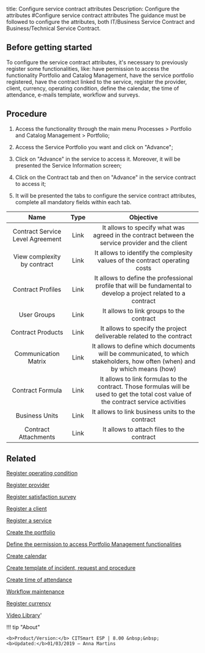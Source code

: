 title: Configure service contract attributes
Description: Configure the attributes
#Configure service contract attributes
The guidance must be followed to configure the attributes, both IT/Business Service Contract and Business/Technical Service Contract.

Before getting started
--------------------------

To configure the service contract attributes, it's necessary to previously
register some functionalities, like: have permission to access the functionality
Portfolio and Catalog Management, have the service portfolio registered, have
the contract linked to the service, register the provider, client, currency,
operating condition, define the calendar, the time of attendance, e-mails
template, workflow and surveys.

Procedure
-------------

1.  Access the functionality through the main menu Processes \> Portfolio and
    Catalog Management \> Portfolio;

2.  Access the Service Portfolio you want and click on "Advance";

3.  Click on "Advance" in the service to access it. Moreover, it will be
    presented the Service Information screen;

4.  Click on the Contract tab and then on "Advance" in the service contract to
    access it;

5.  It will be presented the tabs to configure the service contract attributes,
    complete all mandatory fields within each tab.

  Name               | Type |                                                                Objective                                                               |
|:--------------------------------:|:----:|:--------------------------------------------------------------------------------------------------------------------------------------:|
| Contract Service Level Agreement | Link |                    It allows to specify what was agreed in the contract between the service provider and the client                    |
|    View complexity by contract   | Link |                               It allows to identify the complesity values of the contract operating costs                              |
|         Contract Profiles        | Link |            It allows to define the professional profile that will be fundamental to develop a project related to a contract            |
|            User Groups           | Link |                                                It allows to link groups to the contract                                                |
|         Contract Products        | Link |                                  It allows to specify the project deliverable related to the contract                                  |
|       Communication Matrix       | Link |       It allows to define which documents will be communicated, to which stakeholders, how often (when) and by which means (how)       |
|         Contract Formula         | Link | It allows to link formulas to the contract. Those formulas will be used to get the total cost value of the contract service activities |
|          Business Units          | Link |                                            It allows to link business units to the contract                                            |
|       Contract Attachments       | Link |                                                It allows to attach files to the contract                                               |


## Related

[Register operating condition](/en-us/citsmart-esp-8/processes/portfolio-and-catalog/configuration/register-operating-condition.html)

[Register provider](/en-us/citsmart-esp-8/processes/portfolio-and-catalog/configuration/register-provider.html)

[Register satisfaction survey](/en-us/citsmart-esp-8/processes/portfolio-and-catalog/configuration/register-satisfaction-survey.html)

[Register a client](/en-us/citsmart-esp-8/processes/portfolio-and-catalog/configuration/register-client.html)

[Register a service](/en-us/citsmart-esp-8/processes/portfolio-and-catalog/use/register-a-service.html)

[Create the portfolio](/en-us/citsmart-esp-8/processes/portfolio-and-catalog/use/create-the-portfolio.html)

[Define the permission to access Portfolio Management functionalities](/en-us/citsmart-esp-8/initial-settings/access-settings/profile/portfolio-management.html)

[Create calendar](/en-us/citsmart-esp-8/platform-administration/time/create-calendar.html)

[Create template of incident, request and procedure](/en-us/citsmart-esp-8/processes/tickets/configuration/create-template-of-ticket.html)

[Create time of attendance](/en-us/citsmart-esp-8/processes/service-level/configuration/create-time-attendance.html)

[Workflow maintenance](/en-us/citsmart-esp-8/platform-administration/flow-maintenance/workflow.maintenance.html)

[Register currency](/en-us/citsmart-esp-8/additional-features/contract-management/configuration/register-currency.html)


<i class='fa fa-youtube-play  fa-2x' style='color:#97ce17;vertical-align: middle;'> </i> [Video Library](https://www.youtube.com/playlist?list=PLB5qK2uzf2RPsG8HdkE7qEHB39yEI_T8y)'

!!! tip "About"

    <b>Product/Version:</b> CITSmart ESP | 8.00 &nbsp;&nbsp;
    <b>Updated:</b>01/03/2019 – Anna Martins
